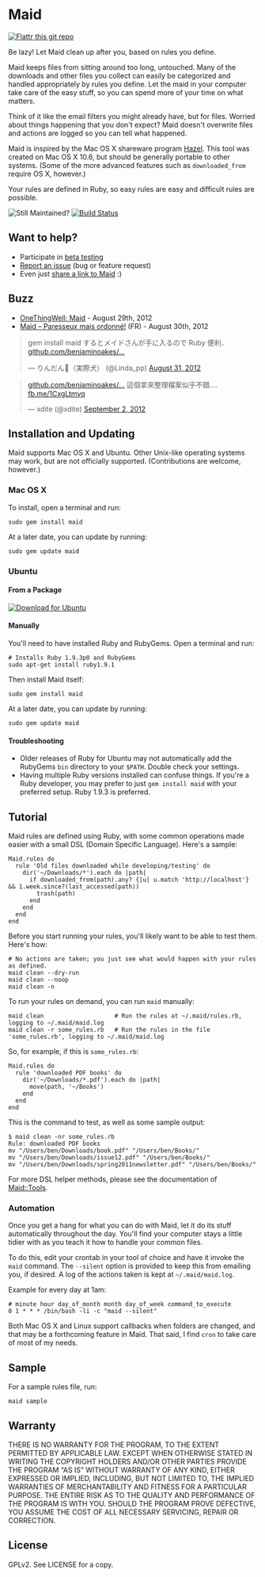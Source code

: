 # Maid

[![Flattr this git repo](http://api.flattr.com/button/flattr-badge-large.png)](https://flattr.com/submit/auto?user_id=benjaminoakes&url=https://github.com/benjaminoakes/maid&title=maid&language=en_GB&tags=github&category=software)

Be lazy!  Let Maid clean up after you, based on rules you define.

Maid keeps files from sitting around too long, untouched.  Many of the downloads and other files you collect can easily be categorized and handled appropriately by rules you define.  Let the maid in your computer take care of the easy stuff, so you can spend more of your time on what matters.

Think of it like the email filters you might already have, but for files.  Worried about things happening that you don't expect?  Maid doesn't overwrite files and actions are logged so you can tell what happened.

Maid is inspired by the Mac OS X shareware program [Hazel](http://www.noodlesoft.com/hazel.php).  This tool was created on Mac OS X 10.6, but should be generally portable to other systems.  (Some of the more advanced features such as `downloaded_from` require OS X, however.)

Your rules are defined in Ruby, so easy rules are easy and difficult rules are possible.

![Still Maintained?](http://stillmaintained.com/benjaminoakes/maid.png)
[![Build Status](http://travis-ci.org/benjaminoakes/maid.png)](http://travis-ci.org/benjaminoakes/maid)

## Want to help?

* Participate in [beta testing](https://github.com/benjaminoakes/maid/issues/10)
* [Report an issue](https://github.com/benjaminoakes/maid/issues) (bug or feature request)
* Even just [share a link to Maid](https://twitter.com/intent/tweet?related=yarrcat&text=Be+lazy%21+Let+Maid+clean+up+after+you%2C+based+on+rules+you+define&url=https%3A%2F%2Fgithub.com%2Fbenjaminoakes%2Fmaid) :)

## Buzz

* [OneThingWell: Maid](http://onethingwell.org/post/30455088809/maid) - August 29th, 2012
* [Maid – Paresseux mais ordonné!](http://korben.info/maid-ruby-script.html) (FR) - August 30th, 2012

<blockquote class="twitter-tweet"><p>gem install maid するとメイドさんが手に入るので Ruby 便利．<a href="https://t.co/gH6XgWJH" title="https://github.com/benjaminoakes/maid">github.com/benjaminoakes/…</a></p>&mdash; りんだん（実際犬） (@Linda_pp) <a href="https://twitter.com/Linda_pp/status/241588990166310912" data-datetime="2012-08-31T17:31:18+00:00">August 31, 2012</a></blockquote>
<script src="//platform.twitter.com/widgets.js" charset="utf-8"></script>

<blockquote class="twitter-tweet"><p><a href="https://t.co/YnOzpwRV" title="https://github.com/benjaminoakes/maid">github.com/benjaminoakes/…</a> 這個拿來整理檔案似乎不錯.... <a href="http://t.co/rUt2f258" title="http://fb.me/1CxgLtmyq">fb.me/1CxgLtmyq</a></p>&mdash; xdite (@xdite) <a href="https://twitter.com/xdite/status/242335478626521088" data-datetime="2012-09-02T18:57:35+00:00">September 2, 2012</a></blockquote>
<script src="//platform.twitter.com/widgets.js" charset="utf-8"></script>

## Installation and Updating

Maid supports Mac OS X and Ubuntu.  Other Unix-like operating systems may work, but are not officially supported.  (Contributions are welcome, however.)

### Mac OS X

To install, open a terminal and run:

    sudo gem install maid

At a later date, you can update by running:

    sudo gem update maid

### Ubuntu

#### From a Package

[![Download for Ubuntu](https://github.com/benjaminoakes/maid/raw/master/resources/download-for-ubuntu.png)](https://github.com/benjaminoakes/maid/issues/3)

#### Manually

You'll need to have installed Ruby and RubyGems.  Open a terminal and run:

    # Installs Ruby 1.9.3p0 and RubyGems
    sudo apt-get install ruby1.9.1

Then install Maid itself:

    sudo gem install maid

At a later date, you can update by running:

    sudo gem update maid

#### Troubleshooting

* Older releases of Ruby for Ubuntu may not automatically add the RubyGems `bin` directory to your `$PATH`.  Double check your settings.
* Having multiple Ruby versions installed can confuse things.  If you're a Ruby developer, you may prefer to just `gem install maid` with your preferred setup.  Ruby 1.9.3 is preferred.

## Tutorial

Maid rules are defined using Ruby, with some common operations made easier with a small DSL (Domain Specific Language).  Here's a sample:

    Maid.rules do
      rule 'Old files downloaded while developing/testing' do
        dir('~/Downloads/*').each do |path|
          if downloaded_from(path).any? {|u| u.match 'http://localhost'} && 1.week.since?(last_accessed(path))
            trash(path)
          end
        end
      end
    end

Before you start running your rules, you'll likely want to be able to test them.  Here's how:

    # No actions are taken; you just see what would happen with your rules as defined.
    maid clean --dry-run
    maid clean --noop
    maid clean -n

To run your rules on demand, you can run `maid` manually:

    maid clean                    # Run the rules at ~/.maid/rules.rb, logging to ~/.maid/maid.log
    maid clean -r some_rules.rb   # Run the rules in the file 'some_rules.rb', logging to ~/.maid/maid.log

So, for example, if this is `some_rules.rb`:

    Maid.rules do
      rule 'downloaded PDF books' do
        dir('~/Downloads/*.pdf').each do |path|
          move(path, '~/Books')
        end
      end
    end

This is the command to test, as well as some sample output:

    $ maid clean -nr some_rules.rb
    Rule: downloaded PDF books
    mv "/Users/ben/Downloads/book.pdf" "/Users/ben/Books/"
    mv "/Users/ben/Downloads/issue12.pdf" "/Users/ben/Books/"
    mv "/Users/ben/Downloads/spring2011newsletter.pdf" "/Users/ben/Books/"

For more DSL helper methods, please see the documentation of [Maid::Tools](http://rubydoc.info/gems/maid/0.1.0/Maid/Tools).

### Automation

Once you get a hang for what you can do with Maid, let it do its stuff automatically throughout the day.  You'll find your computer stays a little tidier with as you teach it how to handle your common files.

To do this, edit your crontab in your tool of choice and have it invoke the `maid` command.  The `--silent` option is provided to keep this from emailing you, if desired.  A log of the actions taken is kept at `~/.maid/maid.log`.

Example for every day at 1am:

    # minute hour day_of_month month day_of_week command_to_execute
    0 1 * * * /bin/bash -li -c "maid --silent"

Both Mac OS X and Linux support callbacks when folders are changed, and that may be a forthcoming feature in Maid.  That said, I find `cron` to take care of most of my needs.

## Sample

For a sample rules file, run:

    maid sample

## Warranty

THERE IS NO WARRANTY FOR THE PROGRAM, TO THE EXTENT PERMITTED BY APPLICABLE LAW. EXCEPT WHEN OTHERWISE STATED IN WRITING THE COPYRIGHT HOLDERS AND/OR OTHER PARTIES PROVIDE THE PROGRAM “AS IS” WITHOUT WARRANTY OF ANY KIND, EITHER EXPRESSED OR IMPLIED, INCLUDING, BUT NOT LIMITED TO, THE IMPLIED WARRANTIES OF MERCHANTABILITY AND FITNESS FOR A PARTICULAR PURPOSE. THE ENTIRE RISK AS TO THE QUALITY AND PERFORMANCE OF THE PROGRAM IS WITH YOU. SHOULD THE PROGRAM PROVE DEFECTIVE, YOU ASSUME THE COST OF ALL NECESSARY SERVICING, REPAIR OR CORRECTION.

## License

GPLv2.  See LICENSE for a copy.
